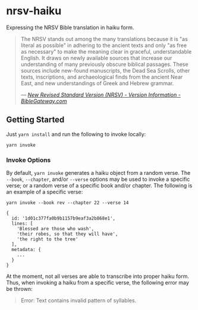 # nrsv-haiku

Expressing the NRSV Bible translation in haiku form.

>The NRSV stands out among the many translations because it is "as literal as possible" in adhering to the ancient texts and only "as free as necessary" to make the meaning clear in graceful, understandable English. It draws on newly available sources that increase our understanding of many previously obscure biblical passages. These sources include new-found manuscripts, the Dead Sea Scrolls, other texts, inscriptions, and archaeological finds from the ancient Near East, and new understandings of Greek and Hebrew grammar.
>
>_— [New Revised Standard Version (NRSV) - Version Information - BibleGateway.com](https://www.biblegateway.com/versions/New-Revised-Standard-Version-NRSV-Bible/#vinfo)_

## Getting Started

Just `yarn install` and run the following to invoke locally:

```
yarn invoke
```

### Invoke Options

By default, `yarn invoke` generates a haiku object from a random verse. The `--book`, `--chapter`, and/or `--verse` options may be used to invoke a specific verse; or a random verse of a specific book and/or chapter. The following is an example of a specific verse:

```
yarn invoke --book rev --chapter 22 --verse 14

{
  id: '1d01c377fa0b9b1157b9eaf3a2b868e1',
  lines: [
    'Blessed are those who wash',
    'their robes, so that they will have',
    'the right to the tree'
  ],
  metadata: {
    ...
  }
}
```

At the moment, not all verses are able to transcribe into proper haiku form. Thus, when invoking a haiku from a specific verse, the following error may be thrown:

>Error: Text contains invalid pattern of syllables.

